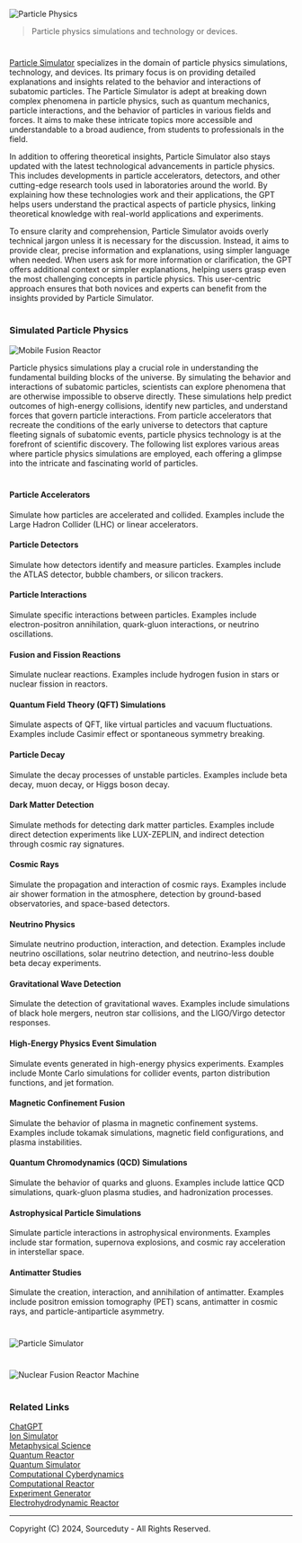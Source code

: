 ![Particle Physics](https://github.com/user-attachments/assets/38204421-30cb-4ea8-9dc3-b8c9f9983a4e)

> Particle physics simulations and technology or devices.

#

[Particle Simulator](https://chatgpt.com/g/g-3pq0KGHfK-particle-simulator) specializes in the domain of particle physics simulations, technology, and devices. Its primary focus is on providing detailed explanations and insights related to the behavior and interactions of subatomic particles. The Particle Simulator is adept at breaking down complex phenomena in particle physics, such as quantum mechanics, particle interactions, and the behavior of particles in various fields and forces. It aims to make these intricate topics more accessible and understandable to a broad audience, from students to professionals in the field.

In addition to offering theoretical insights, Particle Simulator also stays updated with the latest technological advancements in particle physics. This includes developments in particle accelerators, detectors, and other cutting-edge research tools used in laboratories around the world. By explaining how these technologies work and their applications, the GPT helps users understand the practical aspects of particle physics, linking theoretical knowledge with real-world applications and experiments.

To ensure clarity and comprehension, Particle Simulator avoids overly technical jargon unless it is necessary for the discussion. Instead, it aims to provide clear, precise information and explanations, using simpler language when needed. When users ask for more information or clarification, the GPT offers additional context or simpler explanations, helping users grasp even the most challenging concepts in particle physics. This user-centric approach ensures that both novices and experts can benefit from the insights provided by Particle Simulator.

#
### Simulated Particle Physics

![Mobile Fusion Reactor](https://github.com/user-attachments/assets/ae0d56f1-db48-4082-8963-11bcab854dbc)

Particle physics simulations play a crucial role in understanding the fundamental building blocks of the universe. By simulating the behavior and interactions of subatomic particles, scientists can explore phenomena that are otherwise impossible to observe directly. These simulations help predict outcomes of high-energy collisions, identify new particles, and understand forces that govern particle interactions. From particle accelerators that recreate the conditions of the early universe to detectors that capture fleeting signals of subatomic events, particle physics technology is at the forefront of scientific discovery. The following list explores various areas where particle physics simulations are employed, each offering a glimpse into the intricate and fascinating world of particles.

#

#### Particle Accelerators

Simulate how particles are accelerated and collided.
Examples include the Large Hadron Collider (LHC) or linear accelerators.

#### Particle Detectors

Simulate how detectors identify and measure particles.
Examples include the ATLAS detector, bubble chambers, or silicon trackers.

#### Particle Interactions

Simulate specific interactions between particles.
Examples include electron-positron annihilation, quark-gluon interactions, or neutrino oscillations.

#### Fusion and Fission Reactions

Simulate nuclear reactions.
Examples include hydrogen fusion in stars or nuclear fission in reactors.

#### Quantum Field Theory (QFT) Simulations

Simulate aspects of QFT, like virtual particles and vacuum fluctuations.
Examples include Casimir effect or spontaneous symmetry breaking.

#### Particle Decay

Simulate the decay processes of unstable particles.
Examples include beta decay, muon decay, or Higgs boson decay.

#### Dark Matter Detection

Simulate methods for detecting dark matter particles.
Examples include direct detection experiments like LUX-ZEPLIN, and indirect detection through cosmic ray signatures.

#### Cosmic Rays

Simulate the propagation and interaction of cosmic rays.
Examples include air shower formation in the atmosphere, detection by ground-based observatories, and space-based detectors.

#### Neutrino Physics

Simulate neutrino production, interaction, and detection.
Examples include neutrino oscillations, solar neutrino detection, and neutrino-less double beta decay experiments.

#### Gravitational Wave Detection

Simulate the detection of gravitational waves.
Examples include simulations of black hole mergers, neutron star collisions, and the LIGO/Virgo detector responses.

#### High-Energy Physics Event Simulation

Simulate events generated in high-energy physics experiments.
Examples include Monte Carlo simulations for collider events, parton distribution functions, and jet formation.

#### Magnetic Confinement Fusion

Simulate the behavior of plasma in magnetic confinement systems.
Examples include tokamak simulations, magnetic field configurations, and plasma instabilities.

#### Quantum Chromodynamics (QCD) Simulations

Simulate the behavior of quarks and gluons.
Examples include lattice QCD simulations, quark-gluon plasma studies, and hadronization processes.

#### Astrophysical Particle Simulations

Simulate particle interactions in astrophysical environments.
Examples include star formation, supernova explosions, and cosmic ray acceleration in interstellar space.

#### Antimatter Studies

Simulate the creation, interaction, and annihilation of antimatter.
Examples include positron emission tomography (PET) scans, antimatter in cosmic rays, and particle-antiparticle asymmetry.

#

![Particle Simulator](https://github.com/user-attachments/assets/e3cd7766-123a-4710-92c7-4757cefb73c1)

#

![Nuclear Fusion Reactor Machine](https://github.com/user-attachments/assets/101456d1-9d56-48b1-8315-128c16906763)

#
### Related Links

[ChatGPT](https://github.com/sourceduty/ChatGPT)
<br>
[Ion Simulator](https://chatgpt.com/g/g-vYkqCfHpa-ion-simulator)
<br>
[Metaphysical Science](https://chatgpt.com/g/g-fY8HgnZj9-metaphysical-science)
<br>
[Quantum Reactor](https://chatgpt.com/g/g-sM1IjQQju-quantum-reactor)
<br>
[Quantum Simulator](https://chat.openai.com/g/g-pfYdV864P-quantum-simulator)
<br>
[Computational Cyberdynamics](https://github.com/sourceduty/Computational_Cyberdynamics)
<br>
[Computational Reactor](https://github.com/sourceduty/Computational_Reactor)
<br>
[Experiment Generator](https://github.com/sourceduty/Experiment_Generator)
<br>
[Electrohydrodynamic Reactor](https://github.com/sourceduty/Electrohydrodynamic_Reactor)

***
Copyright (C) 2024, Sourceduty - All Rights Reserved.
